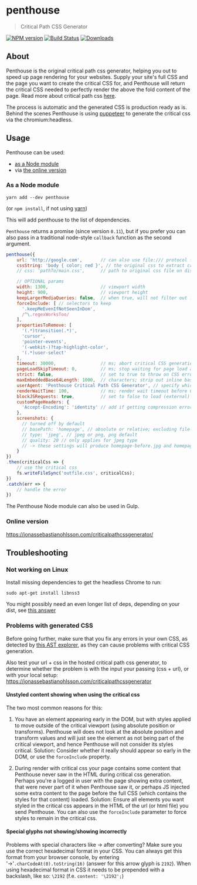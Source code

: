 # penthouse

> Critical Path CSS Generator

[![NPM version][npm-image]](npm-url)
[![Build Status][travis-image]][travis-url]
[![Downloads][dlcounter-image]][npm-url]

## About

Penthouse is the original critical path css generator, helping you out to speed up page rendering for your websites. Supply your site's full CSS and the page you want to create the critical CSS for, and Penthouse will return the critical CSS needed to perfectly render the above the fold content of the page. Read more about critical path css [here](http://www.phpied.com/css-and-the-critical-path/).

The process is automatic and the generated CSS is production ready as is. Behind the scenes Penthouse is using [puppeteer](https://github.com/GoogleChrome/puppeteer) to generate the critical css via the chromium:headless.

## Usage

Penthouse can be used:

* [as a Node module](#as-a-node-module)
* via [the online version](#online-version)

### As a Node module

```
yarn add --dev penthouse
```
(or `npm install`, if not using [yarn](https://yarnpkg.com))

This will add penthouse to the list of dependencies.

`Penthouse` returns a promise (since version `0.11`),
but if you prefer you can also pass in a traditional node-style `callback`
function as the second argument.

```js
penthouse({
    url: 'http://google.com',       // can also use file:/// protocol for local files
    cssString: 'body { color; red }', // the original css to extract critcial css from
    // css: 'pathTo/main.css',      // path to original css file on disk

    // OPTIONAL params
    width: 1300,                    // viewport width
    height: 900,                    // viewport height
    keepLargerMediaQueries: false,  // when true, will not filter out larger media queries
    forceInclude: [ // selectors to keep
      '.keepMeEvenIfNotSeenInDom',
      /^\.regexWorksToo/
    ],
    propertiesToRemove: [
      '(.*)transition(.*)',
      'cursor',
      'pointer-events',
      '(-webkit-)?tap-highlight-color',
      '(.*)user-select'
    ],
    timeout: 30000,                 // ms; abort critical CSS generation after this timeout
    pageLoadSkipTimeout: 0,         // ms; stop waiting for page load after this timeout (for sites with broken page load event timings)
    strict: false,                  // set to true to throw on CSS errors (will run faster if no errors)
    maxEmbeddedBase64Length: 1000,  // characters; strip out inline base64 encoded resources larger than this
    userAgent: 'Penthouse Critical Path CSS Generator', // specify which user agent string when loading the page
    renderWaitTime: 100,            // ms; render wait timeout before CSS processing starts (default: 100)
    blockJSRequests: true,          // set to false to load (external) JS (default: true)
    customPageHeaders: {
      'Accept-Encoding': 'identity' // add if getting compression errors like 'Data corrupted'
    },
    screenshots: {
      // turned off by default
      // basePath: 'homepage', // absolute or relative; excluding file extension
      // type: 'jpeg', // jpeg or png, png default
      // quality: 20 // only applies for jpeg type
      // -> these settings will produce homepage-before.jpg and homepage-after.jpg
    }
})
.then(criticalCss => {
    // use the critical css
    fs.writeFileSync('outfile.css', criticalCss);
})
.catch(err => {
    // handle the error
})
```

The Penthouse Node module can also be used in Gulp.

### Online version

<https://jonassebastianohlsson.com/criticalpathcssgenerator/>

## Troubleshooting

### Not working on Linux
Install missing dependencies to get the headless Chrome to run:

```
sudo apt-get install libnss3
```
You might possibly need an even longer list of deps, depending on your dist,
see [this answer](https://github.com/GoogleChrome/puppeteer/issues/404#issuecomment-323555784)

### Problems with generated CSS

Before going further, make sure that you fix any errors in your own CSS, as detected by [this AST explorer](http://astexplorer.net/), as they can cause problems with critical CSS generation.

Also test your url + css in the hosted critical path css generator, to determine whether the problem
is with the input your passing (css + url), or with your local setup:
https://jonassebastianohlsson.com/criticalpathcssgenerator

#### Unstyled content showing when using the critical css

The two most common reasons for this:

1. You have an element appearing early in the DOM, but with styles applied to move outside of the critical viewport (using absolute position or transforms). Penthouse will does not look at the absolute position and transform values and will just see the element as not being part of the critical viewport, and hence Penthouse will not consider its styles critical.
Solution: Consider whether it really should appear so early in the DOM, or use the `forceInclude` property.

2. During render with critical css your page contains some content that Penthouse never saw in the HTML during critical css generation. Perhaps you're a logged in user with the page showing extra content, that were never part of it when Penthouse saw it, or perhaps JS injected some extra content to the page before the full CSS (which contains the styles for that content) loaded.
Solution: Ensure all elements you want styled in the critical css appears in the HTML of the url (or html file) you send Penthouse. You can also use the `forceInclude` parameter to force styles to remain in the critical css.

#### Special glyphs not showing/showing incorrectly

Problems with special characters like &#8594; after converting? Make sure you use the correct hexadecimal format in your CSS. You can always get this format from your browser console, by entering '&#8594;'`.charCodeAt(0).toString(16)` (answer for this arrow glyph is `2192`). When using hexadecimal format in CSS it needs to be prepended with a backslash, like so: `\2192` (f.e. `content: '\2192';`)

[npm-image]: https://badge.fury.io/js/penthouse.svg
[npm-url]: https://npmjs.org/package/penthouse

[travis-url]: https://travis-ci.org/pocketjoso/penthouse
[travis-image]: https://secure.travis-ci.org/pocketjoso/penthouse.svg?branch=master

[dlcounter-image]: https://img.shields.io/npm/dm/penthouse.svg?style=flat
